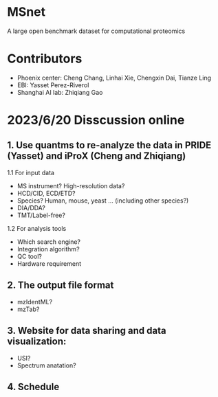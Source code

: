 # MSnet
A large open benchmark dataset for computational proteomics

# Contributors
- Phoenix center: Cheng Chang, Linhai Xie, Chengxin Dai, Tianze Ling
- EBI: Yasset Perez-Riverol
- Shanghai AI lab: Zhiqiang Gao

# 2023/6/20 Disscussion online
## 1. Use quantms to re-analyze the data in PRIDE (Yasset) and iProX (Cheng and Zhiqiang)

1.1 For input data
- MS instrument? High-resolution data?
- HCD/CID, ECD/ETD?
- Species? Human, mouse, yeast ... (including other species?)
- DIA/DDA?
- TMT/Label-free?

1.2 For analysis tools
- Which search engine?
- Integration algorithm?
- QC tool?
- Hardware requirement

## 2. The output file format
- mzIdentML?
- mzTab?

## 3. Website for data sharing and data visualization:
- USI?
- Spectrum anatation?

## 4. Schedule
